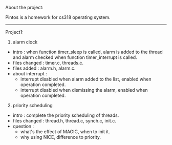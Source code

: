 About the project:

Pintos is a homework for cs318 operating system.

---

Project1:

1. alarm clock
* intro : when function timer_sleep is called, alarm is added to the thread and alarm checked when function timer_interrupt is called.
* files changed : timer.c, threads.c.
* files added : alarm.h, alarm.c.
* about interrupt :
  - interrupt disabled when alarm added to the list, enabled when operation completed.
  - interrupt disabled when dismissing the alarm, enabled when operation completed.
2. priority scheduling
* intro : complete the priority scheduling of threads.
* files changed : thread.h, thread.c,  synch.c, init.c.
* question : 
  - what's the effect of MAGIC, when to init it.
  - why using NICE, difference to priority.
